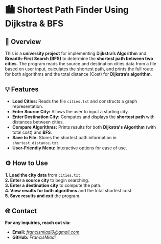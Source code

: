 # 🏙️ Shortest Path Finder Using Dijkstra & BFS  

## 📌 Overview  
This is a **university project** for implementing **Dijkstra’s Algorithm** and **Breadth-First Search (BFS)** to determine the **shortest path between two cities**. The program reads the source and destination cities data from a file based on user input, calculates the shortest path, and prints the full route for both algorithms and the total distance (Cost) for **Dijkstra’s algorithm**.  

## 💡 Features  
- **Load Cities:** Reads the file `cities.txt` and constructs a graph representation.  
- **Enter Source City:** Allows the user to input a starting city.  
- **Enter Destination City:** Computes and displays the **shortest path** with distances between cities.  
- **Compare Algorithms:** Prints results for both **Dijkstra's Algorithm** (with total cost) and **BFS**.  
- **Save to File:** Stores the shortest path information in `shortest_distance.txt`.  
- **User-Friendly Menu:** Interactive options for ease of use.  

## ⚙️ How to Use  
**1. Load the city data** from `cities.txt`.   
**2. Enter a source city** to begin searching.   
**3. Enter a destination city** to compute the path.  
**4. View results for both algorithms** and the total shortest cost.    
**5. Save results and exit** the program. 

## 🌐 Contact
**For any inquiries, reach out via:**
- **Email:** *francismiadi0@gmail.com*
- **GitHub:** *FrancisMiadi* 
